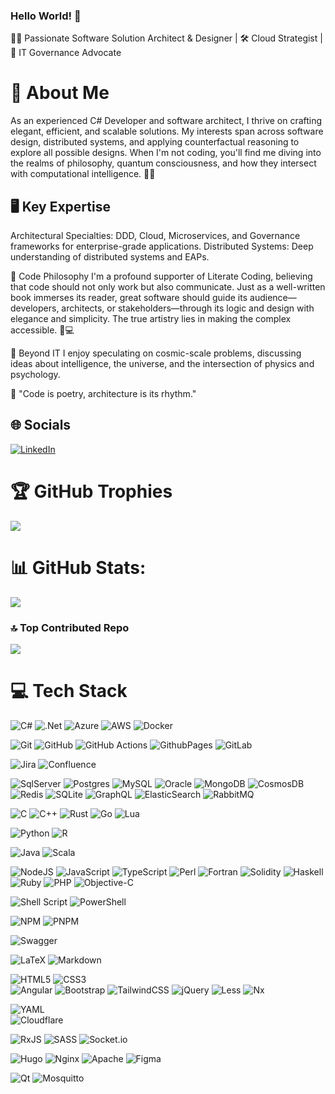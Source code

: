 ### Hello World! 👋

👨‍💻 Passionate Software Solution Architect & Designer | 🛠️ Cloud Strategist | 📐 IT Governance Advocate

# 💫 About Me
As an experienced C# Developer and software architect, I thrive on crafting elegant, efficient, and scalable solutions.
My interests span across software design, distributed systems, and applying counterfactual reasoning to explore all possible designs.
When I'm not coding, you'll find me diving into the realms of philosophy, quantum consciousness, and how they intersect with computational intelligence. 🧠✨

## 🖥️ Key Expertise

Architectural Specialties: DDD, Cloud, Microservices, and Governance frameworks for enterprise-grade applications.
Distributed Systems: Deep understanding of distributed systems and EAPs.

🎨 Code Philosophy
I'm a profound supporter of Literate Coding, believing that code should not only work but also communicate.
Just as a well-written book immerses its reader, great software should guide its audience—developers, architects, or stakeholders—through its logic and design with elegance and simplicity.
The true artistry lies in making the complex accessible. 📖💻

🌌 Beyond IT
I enjoy speculating on cosmic-scale problems, discussing ideas about intelligence, the universe, and the intersection of physics and psychology.

🚀 "Code is poetry, architecture is its rhythm."

## 🌐 Socials
[![LinkedIn](https://img.shields.io/badge/LinkedIn-%230077B5.svg?logo=linkedin&logoColor=white)](https://linkedin.com/in/giovannicostagliola) 

# 🏆 GitHub Trophies
![](https://github-profile-trophy.vercel.app/?username=mrbogomips&theme=tokyonight&no-frame=true&no-bg=true&margin-w=4)

# 📊 GitHub Stats:
![](https://github-readme-stats.vercel.app/api?username=mrbogomips&theme=radical&hide_border=false&include_all_commits=true&count_private=true)<br/>

### 🔝 Top Contributed Repo
![](https://github-contributor-stats.vercel.app/api?username=mrbogomips&limit=5&theme=dark&combine_all_yearly_contributions=true)

# 💻 Tech Stack
  ![C#](https://img.shields.io/badge/c%23-%23239120.svg?style=plastic&logo=csharp&logoColor=white) 
  ![.Net](https://img.shields.io/badge/.NET-5C2D91?style=plastic&logo=.net&logoColor=white)
  ![Azure](https://img.shields.io/badge/azure-%230072C6.svg?style=plastic&logo=microsoftazure&logoColor=white) 
  ![AWS](https://img.shields.io/badge/AWS-%23FF9900.svg?style=plastic&logo=amazon-aws&logoColor=white) 
  ![Docker](https://img.shields.io/badge/docker-%230db7ed.svg?style=plastic&logo=docker&logoColor=white) 
 
 ![Git](https://img.shields.io/badge/git-%23F05033.svg?style=plastic&logo=git&logoColor=white) 
 ![GitHub](https://img.shields.io/badge/github-%23121011.svg?style=plastic&logo=github&logoColor=white) 
   ![GitHub Actions](https://img.shields.io/badge/github%20actions-%232671E5.svg?style=plastic&logo=githubactions&logoColor=white) 
   ![GithubPages](https://img.shields.io/badge/github%20pages-121013?style=plastic&logo=github&logoColor=white) 
 ![GitLab](https://img.shields.io/badge/gitlab-%23181717.svg?style=plastic&logo=gitlab&logoColor=white) 

 ![Jira](https://img.shields.io/badge/jira-%230A0FFF.svg?style=plastic&logo=jira&logoColor=white) 
 ![Confluence](https://img.shields.io/badge/confluence-%23172BF4.svg?style=plastic&logo=confluence&logoColor=white) 

 ![SqlServer](https://img.shields.io/badge/sqlserver-4479A1.svg?style=plastic&logo=sql&logoColor=white) 
 ![Postgres](https://img.shields.io/badge/postgres-%23316192.svg?style=plastic&logo=postgresql&logoColor=white) 
 ![MySQL](https://img.shields.io/badge/mysql-4479A1.svg?style=plastic&logo=mysql&logoColor=white) 
 ![Oracle](https://img.shields.io/badge/oracle-%23DD0031.svg?style=plastic&logo=oracle&logoColor=white) 
 ![MongoDB](https://img.shields.io/badge/MongoDB-%234ea94b.svg?style=plastic&logo=mongodb&logoColor=white) 
 ![CosmosDB](https://img.shields.io/badge/CosmosDB-4479A1.svg?style=plastic&logo=cosmos&logoColor=white) 
 ![Redis](https://img.shields.io/badge/redis-%23DD0031.svg?style=plastic&logo=redis&logoColor=white) 
 ![SQLite](https://img.shields.io/badge/sqlite-%2307405e.svg?style=plastic&logo=sqlite&logoColor=white)
 ![GraphQL](https://img.shields.io/badge/-GraphQL-E10098?style=plastic&logo=graphql&logoColor=white)
 ![ElasticSearch](https://img.shields.io/badge/-ElasticSearch-005571?style=plastic&logo=elasticsearch) 
 ![RabbitMQ](https://img.shields.io/badge/rabbitmq-FF6600?style=plastic&logo=rabbitmq&logoColor=white) 

 ![C](https://img.shields.io/badge/c-%2300599C.svg?style=plastic&logo=c&logoColor=white)
 ![C++](https://img.shields.io/badge/c++-%2300599C.svg?style=plastic&logo=cplusplus&logoColor=white)
 ![Rust](https://img.shields.io/badge/rust-%23000000.svg?style=plastic&logo=rust&logoColor=white) 
 ![Go](https://img.shields.io/badge/go-%2300ADD8.svg?style=plastic&logo=go&logoColor=white) 
 ![Lua](https://img.shields.io/badge/lua-%232C2D72.svg?style=plastic&logo=lua&logoColor=white) 
 
 ![Python](https://img.shields.io/badge/python-3670A0?style=plastic&logo=python&logoColor=ffdd54) 
 ![R](https://img.shields.io/badge/r-%23276DC3.svg?style=plastic&logo=r&logoColor=white)  
 
 ![Java](https://img.shields.io/badge/java-%23ED8B00.svg?style=plastic&logo=openjdk&logoColor=white) 
 ![Scala](https://img.shields.io/badge/scala-%23DC322F.svg?style=plastic&logo=scala&logoColor=white) 

 ![NodeJS](https://img.shields.io/badge/node.js-6DA55F?style=plastic&logo=node.js&logoColor=white) 
 ![JavaScript](https://img.shields.io/badge/javascript-%23323330.svg?style=plastic&logo=javascript&logoColor=%23F7DF1E)
 ![TypeScript](https://img.shields.io/badge/typescript-%23007ACC.svg?style=plastic&logo=typescript&logoColor=white) 
 ![Perl](https://img.shields.io/badge/perl-%2339457E.svg?style=plastic&logo=perl&logoColor=white) 
 ![Fortran](https://img.shields.io/badge/Fortran-%23734F96.svg?style=plastic&logo=fortran&logoColor=white) 
 ![Solidity](https://img.shields.io/badge/Solidity-%23363636.svg?style=plastic&logo=solidity&logoColor=white)
 ![Haskell](https://img.shields.io/badge/Haskell-5e5086?style=plastic&logo=haskell&logoColor=white) 
 ![Ruby](https://img.shields.io/badge/ruby-%23CC342D.svg?style=plastic&logo=ruby&logoColor=white) 
 ![PHP](https://img.shields.io/badge/php-%23777BB4.svg?style=plastic&logo=php&logoColor=white) 
 ![Objective-C](https://img.shields.io/badge/OBJECTIVE--C-%233A95E3.svg?style=plastic&logo=apple&logoColor=white) 
 
 ![Shell Script](https://img.shields.io/badge/shell_script-%23121011.svg?style=plastic&logo=gnu-bash&logoColor=white) 
 ![PowerShell](https://img.shields.io/badge/PowerShell-%235391FE.svg?style=plastic&logo=powershell&logoColor=white)

 ![NPM](https://img.shields.io/badge/NPM-%23CB3837.svg?style=plastic&logo=npm&logoColor=white) 
 ![PNPM](https://img.shields.io/badge/pnpm-%234a4a4a.svg?style=plastic&logo=pnpm&logoColor=f69220) 

 ![Swagger](https://img.shields.io/badge/-Swagger-%23Clojure?style=plastic&logo=swagger&logoColor=white) 

 ![LaTeX](https://img.shields.io/badge/latex-%23008080.svg?style=plastic&logo=latex&logoColor=white) 
 ![Markdown](https://img.shields.io/badge/markdown-%23000000.svg?style=plastic&logo=markdown&logoColor=white)   
 
 ![HTML5](https://img.shields.io/badge/html5-%23E34F26.svg?style=plastic&logo=html5&logoColor=white) 
 ![CSS3](https://img.shields.io/badge/css3-%231572B6.svg?style=plastic&logo=css3&logoColor=white)  
 ![Angular](https://img.shields.io/badge/angular-%23DD0031.svg?style=plastic&logo=angular&logoColor=white)
 ![Bootstrap](https://img.shields.io/badge/bootstrap-%238511FA.svg?style=plastic&logo=bootstrap&logoColor=white) 
 ![TailwindCSS](https://img.shields.io/badge/tailwindcss-%2338B2AC.svg?style=plastic&logo=tailwind-css&logoColor=white) 
 ![jQuery](https://img.shields.io/badge/jquery-%230769AD.svg?style=plastic&logo=jquery&logoColor=white) 
 ![Less](https://img.shields.io/badge/less-2B4C80?style=plastic&logo=less&logoColor=white) 
 ![Nx](https://img.shields.io/badge/nx-143055?style=plastic&logo=nx&logoColor=white)
 
 ![YAML](https://img.shields.io/badge/yaml-%23ffffff.svg?style=plastic&logo=yaml&logoColor=151515)  
 ![Cloudflare](https://img.shields.io/badge/Cloudflare-F38020?style=plastic&logo=Cloudflare&logoColor=white) 
 
 
 
 ![RxJS](https://img.shields.io/badge/rxjs-%23B7178C.svg?style=plastic&logo=reactivex&logoColor=white) 
 ![SASS](https://img.shields.io/badge/SASS-hotpink.svg?style=plastic&logo=SASS&logoColor=white) 
 ![Socket.io](https://img.shields.io/badge/Socket.io-black?style=plastic&logo=socket.io&badgeColor=010101) 

 ![Hugo](https://img.shields.io/badge/Hugo-black.svg?style=plastic&logo=Hugo) 
 ![Nginx](https://img.shields.io/badge/nginx-%23009639.svg?style=plastic&logo=nginx&logoColor=white) 
 ![Apache](https://img.shields.io/badge/apache-%23D42029.svg?style=plastic&logo=apache&logoColor=white) 
 ![Figma](https://img.shields.io/badge/figma-%23F24E1E.svg?style=plastic&logo=figma&logoColor=white)

 ![Qt](https://img.shields.io/badge/Qt-%23217346.svg?style=plastic&logo=Qt&logoColor=white)
 ![Mosquitto](https://img.shields.io/badge/mosquitto-%233C5280.svg?style=plastic&logo=eclipsemosquitto&logoColor=white) 


<!-- Proudly created with GPRM ( https://gprm.itsvg.in ) -->
